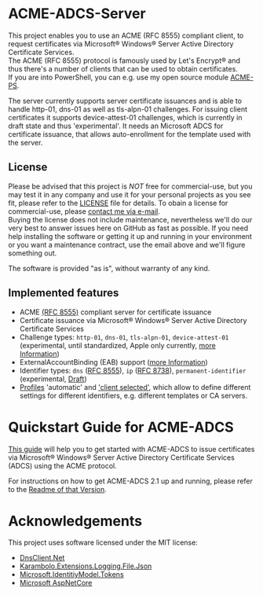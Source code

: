 # ACME-ADCS-Server

This project enables you to use an ACME (RFC 8555) compliant client, to request certificates via Microsoft® Windows® Server Active Directory Certificate Services.  
The ACME (RFC 8555) protocol is famously used by Let's Encrypt® and thus there's a number of clients that can be used to obtain certificates.  
If you are into PowerShell, you can e.g. use my open source module [ACME-PS](https://www.powershellgallery.com/packages/ACME-PS/).

The server currently supports server certificate issuances and is able to handle http-01, dns-01 as well as tls-alpn-01 challenges.
For issuing client certificates it supports device-attest-01 challenges, which is currently in draft state and thus 'experimental'.
It needs an Microsoft ADCS for certificate issuance, that allows auto-enrollment for the template used with the server.

## License

Please be advised that this project is _NOT_ free for commercial-use, but you may test it in any company and use it for your personal projects as you see fit, please refer to the [LICENSE](LICENSE) file for details.
To obain a license for commercial-use, please [contact me via e-mail](mailto:thomas@th11s.de).  
Buying the license does not include maintenance, nevertheless we'll do our very best to answer issues here on GitHub as fast as possible.
If you need help installing the software or getting it up and running in your environment or you want a maintenance contract, use the email above and we'll figure something out.

The software is provided "as is", without warranty of any kind.

## Implemented features

- ACME [(RFC 8555)](https://www.rfc-editor.org/rfc/rfc8555) compliant server for certificate issuance
- Certificate issuance via Microsoft® Windows® Server Active Directory Certificate Services
- Challenge types: `http-01`, `dns-01`, `tls-alpn-01`, `device-attest-01` (experimental, until standardized, Apple only currently, [more Information](./docs/AboutDeviceAttest.md)) 
- ExternalAccountBinding (EAB) support ([more Information](./docs/AboutEAB.md))
- Identifier types: `dns` ([RFC 8555](https://www.rfc-editor.org/rfc/rfc8555#section-9.7.7)), `ip` ([RFC 8738](https://www.rfc-editor.org/rfc/rfc8738)), `permanent-identifier` (experimental, [Draft](https://www.ietf.org/archive/id/draft-acme-device-attest-03.html))
- [Profiles](./docs/AboutProfiles.md) 'automatic' and ['client selected'](https://datatracker.ietf.org/doc/draft-aaron-acme-profiles/01/), which allow to define different settings for different identifiers, e.g. different templates or CA servers.

# Quickstart Guide for ACME-ADCS

[This guide](./docs/Quickstart.md) will help you to get started with ACME-ADCS to issue certificates via Microsoft® Windows® Server Active Directory Certificate Services (ADCS) using the ACME protocol.

For instructions on how to get ACME-ADCS 2.1 up and running, please refer to the [Readme of that Version](https://github.com/glatzert/ACME-Server-ADCS/tree/releases/2.1.0).

# Acknowledgements

This project uses software licensed under the MIT license:
- [DnsClient.Net](https://github.com/MichaCo/DnsClient.NET)
- [Karambolo.Extensions.Logging.File.Json](https://github.com/adams85/filelogger)
- [Microsoft.IdentitiyModel.Tokens](https://github.com/AzureAD/azure-activedirectory-identitymodel-extensions-for-dotnet)
- [Microsoft AspNetCore](https://github.com/dotnet/aspnetcore)
